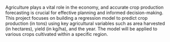 Agriculture plays a vital role in the economy, and accurate crop production forecasting is crucial for effective planning and informed decision-making. This project focuses on building a regression model to predict crop production (in tons) using key agricultural variables such as area harvested (in hectares), yield (in kg/ha), and the year. The model will be applied to various crops cultivated within a specific region.
